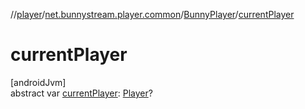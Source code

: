//[player](../../../index.md)/[net.bunnystream.player.common](../index.md)/[BunnyPlayer](index.md)/[currentPlayer](current-player.md)

# currentPlayer

[androidJvm]\
abstract var [currentPlayer](current-player.md): [Player](https://developer.android.com/reference/kotlin/androidx/media3/common/Player.html)?
